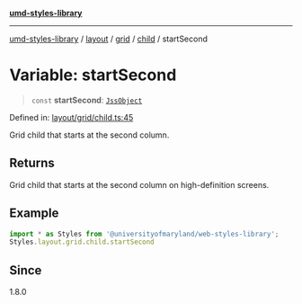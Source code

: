 [**umd-styles-library**](../../../../../../README.md)

***

[umd-styles-library](../../../../../../modules.md) / [layout](../../../../../README.md) / [grid](../../../README.md) / [child](../README.md) / startSecond

# Variable: startSecond

> `const` **startSecond**: [`JssObject`](../../../../../../utilities/namespaces/transform/type-aliases/JssObject.md)

Defined in: [layout/grid/child.ts:45](https://github.com/UMD-Digital/design-system/blob/8c958a0419ab79ba8bcba0aabd12f79a69ac5834/packages/styles/source/layout/grid/child.ts#L45)

Grid child that starts at the second column.

## Returns

Grid child that starts at the second column on high-definition screens.

## Example

```typescript
import * as Styles from '@universityofmaryland/web-styles-library';
Styles.layout.grid.child.startSecond
```

## Since

1.8.0
